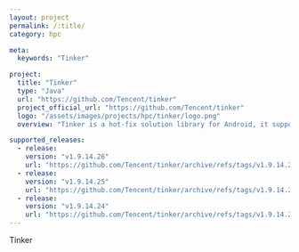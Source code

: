 ```yaml
---
layout: project
permalink: /:title/
category: hpc

meta:
  keywords: "Tinker"

project:
  title: "Tinker"
  type: "Java"
  url: "https://github.com/Tencent/tinker"
  project_official_url: "https://github.com/Tencent/tinker"
  logo: "/assets/images/projects/hpc/tinker/logo.png"
  overview: "Tinker is a hot-fix solution library for Android, it supports dex, library and resources update without reinstalling apk."

supported_releases:
  - release:
    version: "v1.9.14.26"
    url: "https://github.com/Tencent/tinker/archive/refs/tags/v1.9.14.26.tar.gz"
  - release:
    version: "v1.9.14.25"
    url: "https://github.com/Tencent/tinker/archive/refs/tags/v1.9.14.25.tar.gz"
  - release:
    version: "v1.9.14.24"
    url: "https://github.com/Tencent/tinker/archive/refs/tags/v1.9.14.24.tar.gz"
---
```


<p>Tinker</p>
